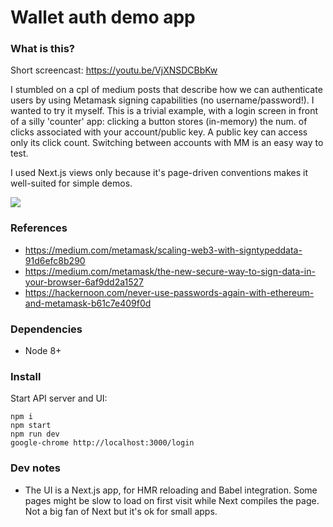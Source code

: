 # Wallet auth demo app

### What is this?

Short screencast: https://youtu.be/VjXNSDCBbKw

I stumbled on a cpl of medium posts that describe how we can authenticate users by using Metamask signing capabilities (no username/password!). I wanted to try it myself. This is a trivial example, with a login screen in front of a silly 'counter' app: clicking a button stores (in-memory) the num. of clicks associated with your account/public key. A public key can access only its click count. Switching between accounts with MM is an easy way to test.

I used Next.js views only because it's page-driven conventions makes it well-suited for simple demos.

<img src="https://user-images.githubusercontent.com/12628/36066630-b0406922-0e72-11e8-9b3f-fdcfcde27a2f.png" />

### References

* https://medium.com/metamask/scaling-web3-with-signtypeddata-91d6efc8b290
* https://medium.com/metamask/the-new-secure-way-to-sign-data-in-your-browser-6af9dd2a1527
* https://hackernoon.com/never-use-passwords-again-with-ethereum-and-metamask-b61c7e409f0d

### Dependencies

* Node 8+

### Install

Start API server and UI:

```
npm i
npm start
npm run dev
google-chrome http://localhost:3000/login
```

### Dev notes

* The UI is a Next.js app, for HMR reloading and Babel integration. Some pages might be slow to load on first visit while Next compiles the page. Not a big fan of Next but it's ok for small apps.
